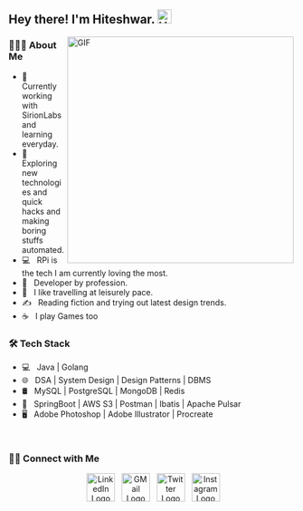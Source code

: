 <h2> Hey there! I'm Hiteshwar. <img src="https://raw.githubusercontent.com/hiteshwarmehla21/hiteshwarmehla21/master/Hi.gif" width="25" alt="Hi GIF"></h2>
<img align="right" alt="GIF" src="https://github.com/hiteshwarmehla21/hiteshwarmehla21/blob/master/gif4.gif?raw=true" width="400"/>

<!-- https://raw.githubusercontent.com/hiteshwarmehla21/hiteshwarmehla21/master/gif3.gif -->

<h3> 👨🏻‍💻 About Me </h3>

- 🔭 &nbsp; Currently working with SirionLabs and learning everyday.
- 🤔 &nbsp; Exploring new technologies and quick hacks and making boring stuffs automated.
- 💻 &nbsp; RPi is the tech I am currently loving the most.
- 💼 &nbsp; Developer by profession.
- 🌱 &nbsp; I like travelling at leisurely pace. 
- ✍️ &nbsp; Reading fiction and trying out latest design trends.
- ☕ &nbsp; I play Games too

<h3>🛠 Tech Stack</h3>

- 💻 &nbsp; Java | Golang 
- 🌐 &nbsp; DSA | System Design | Design Patterns | DBMS
- 🛢 &nbsp; MySQL | PostgreSQL | MongoDB | Redis
- 🔧 &nbsp; SpringBoot | AWS S3 | Postman | Ibatis | Apache Pulsar
- 🖥 &nbsp; Adobe Photoshop | Adobe Illustrator | Procreate

<br>

<h3> 🤝🏻 Connect with Me </h3>

<p align="center">
&nbsp; <a href="https://www.linkedin.com/in/hiteshwarmehla/" target="_blank" rel="noopener noreferrer"><img src="https://img.icons8.com/plasticine/100/000000/linkedin.png" width="50" alt="LinkedIn Logo"/></a>
&nbsp; <a href="mailto:hiteshwar.mehla@gmail.com" target="_blank" rel="noopener noreferrer"><img src="https://img.icons8.com/plasticine/100/000000/gmail.png" alt="GMail Logo"  width="50" /></a>
&nbsp; <a href="https://twitter.com/hiteshwarmehla?s=09" target="_blank" rel="noopener noreferrer"><img src="https://img.icons8.com/plasticine/100/000000/twitter.png" alt="Twitter Logo" width="50" /></a>  
&nbsp; <a href="https://www.instagram.com/hiteshwarmehla/" target="_blank" rel="noopener noreferrer"><img src="https://img.icons8.com/plasticine/100/000000/instagram-new.png" alt="Instagram Logo" width="50" /></a>  
</p>
